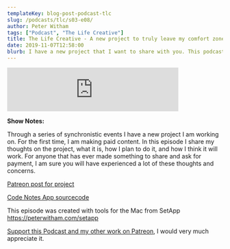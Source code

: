 ```yaml
---
templateKey: blog-post-podcast-tlc
slug: /podcasts/tlc/s03-e08/
author: Peter Witham
tags: ["Podcast", "The Life Creative"]
title: The Life Creative - A new project to truly leave my comfort zone
date: 2019-11-07T12:58:00
blurb: I have a new project that I want to share with you. This podcast episodes covers my thoughts and ideas on how I plan to step out of my comfort zone and embrace the fear of charging.
---
```


<iframe src="https://anchor.fm/peter-witham/embed/episodes/A-new-project-to-truly-leave-my-comfort-zone-e8p1rh" height="102" width="400" frameborder="0" scrolling="no"></iframe>

**Show Notes:**

Through a series of synchronistic events I have a new project I am working on. For the first time, I am making paid content.
In this episode I share my thoughts on the project, what it is, how I plan to do it, and how I think it will work.
For anyone that has ever made something to share and ask for payment, I am sure you will have experienced a lot of these thoughts and concerns.

[Patreon post for project](https://www.patreon.com/posts/31312890)

[Code Notes App sourcecode](https://github.com/GrfxGuru/CodeNotesForiOS)

This episode was created with tools for the Mac from SetApp https://peterwitham.com/setapp

[Support this Podcast and my other work on Patreon](https://patreon.com/pwcom), I would very much appreciate it.
